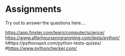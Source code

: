 # Assignments

Try out to answer the questions here....

https://app.finxter.com/learn/computer/science/
https://www.afterhoursprogramming.com/tests/python/
h#ttps://pythonspot.com/python-tests-quizes/
#https://www.pythonchecker.com/
